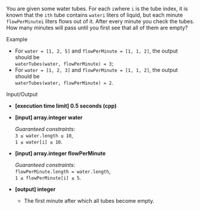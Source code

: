 
You are given some water tubes. For each  `i`where  `i`  is the tube index, it is known that the  `ith`  tube contains  `wateri`  liters of liquid, but each minute  `flowPerMinutei`  liters flows out of it. After every minute you check the tubes. How many minutes will pass until you first see that all of them are empty?

Example

-   For  `water = [1, 2, 5]`  and  `flowPerMinute = [1, 1, 2]`, the output should be  
    `waterTubes(water, flowPerMinute) = 3`;
-   For  `water = [1, 2, 3]`  and  `flowPerMinute = [1, 1, 2]`, the output should be  
    `waterTubes(water, flowPerMinute) = 2`.

Input/Output

-   **[execution time limit] 0.5 seconds (cpp)**
    
-   **[input] array.integer water**
    
    _Guaranteed constraints:_  
    `3 ≤ water.length ≤ 10`,  
    `1 ≤ water[i] ≤ 10`.
    
-   **[input] array.integer flowPerMinute**
    
    _Guaranteed constraints:_  
    `flowPerMinute.length = water.length`,  
    `1 ≤ flowPerMinute[i] ≤ 5`.
    
-   **[output] integer**
    
    -   The first minute after which all tubes become empty.